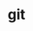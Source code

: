 ---
category: 3-letters
denotation: null
name: git
reference_link: https://www.etymonline.com/word/git
root_language: null
root_name: null
title: git
type: free
word_sums:
- respelling: git
  sum: 'Git + '
---